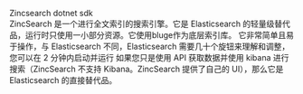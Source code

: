 Zincsearch dotnet sdk</br>
ZincSearch 是一个进行全文索引的搜索引擎。它是 Elasticsearch 的轻量级替代品，运行时只使用一小部分资源。它使用bluge作为底层索引库。
它非常简单且易于操作，与 Elasticsearch 不同，Elasticsearch 需要几十个旋钮来理解和调整，您可以在 2 分钟内启动并运行
如果您只是使用 API 获取数据并使用 kibana 进行搜索（ZincSearch 不支持 Kibana。ZincSearch 提供了自己的 UI），那么它是 Elasticsearch 的直接替代品。
